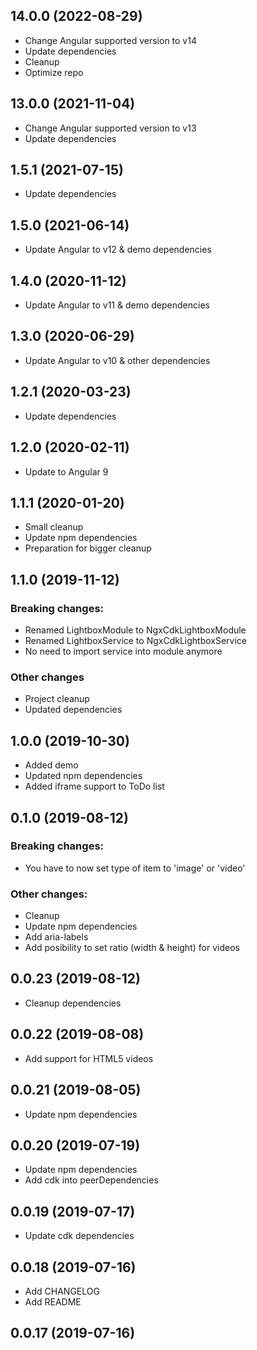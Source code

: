 ## 14.0.0 (2022-08-29)
- Change Angular supported version to v14
- Update dependencies
- Cleanup
- Optimize repo

## 13.0.0 (2021-11-04)
- Change Angular supported version to v13
- Update dependencies

## 1.5.1 (2021-07-15)
- Update dependencies

## 1.5.0 (2021-06-14)
- Update Angular to v12 & demo dependencies

## 1.4.0 (2020-11-12)
- Update Angular to v11 & demo dependencies

## 1.3.0 (2020-06-29)
- Update Angular to v10 & other dependencies

## 1.2.1 (2020-03-23)
- Update dependencies

## 1.2.0 (2020-02-11)
- Update to Angular 9

## 1.1.1 (2020-01-20)
- Small cleanup
- Update npm dependencies
- Preparation for bigger cleanup

## 1.1.0 (2019-11-12)
### Breaking changes:
- Renamed LightboxModule to NgxCdkLightboxModule
- Renamed LightboxService to NgxCdkLightboxService
- No need to import service into module anymore
### Other changes
- Project cleanup
- Updated dependencies

## 1.0.0 (2019-10-30)
- Added demo
- Updated npm dependencies
- Added iframe support to ToDo list

## 0.1.0 (2019-08-12)
### Breaking changes:
- You have to now set type of item to 'image' or 'video'
### Other changes:
- Cleanup
- Update npm dependencies
- Add aria-labels
- Add posibility to set ratio (width & height) for videos

## 0.0.23 (2019-08-12)
- Cleanup dependencies

## 0.0.22 (2019-08-08)
- Add support for HTML5 videos

## 0.0.21 (2019-08-05)
- Update npm dependencies

## 0.0.20 (2019-07-19)
- Update npm dependencies
- Add cdk into peerDependencies

## 0.0.19 (2019-07-17)
- Update cdk dependencies

## 0.0.18 (2019-07-16)
- Add CHANGELOG
- Add README

## 0.0.17 (2019-07-16)


